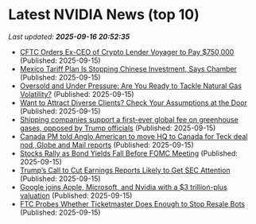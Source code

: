 # Latest NVIDIA News (top 10)
_Last updated: **2025-09-16 20:52:35**_

- [CFTC Orders Ex-CEO of Crypto Lender Voyager to Pay $750,000](https://biztoc.com/x/b3725310c18e3e68) (Published: 2025-09-15)
- [Mexico Tariff Plan Is Stopping Chinese Investment, Says Chamber](https://biztoc.com/x/d7b9a0b361ccd244) (Published: 2025-09-15)
- [Oversold and Under Pressure: Are You Ready to Tackle Natural Gas Volatility?](https://biztoc.com/x/7d9c4d6292c78a32) (Published: 2025-09-15)
- [Want to Attract Diverse Clients? Check Your Assumptions at the Door](https://biztoc.com/x/812285213266b2dd) (Published: 2025-09-15)
- [Shipping companies support a first-ever global fee on greenhouse gases, opposed by Trump officials](https://biztoc.com/x/dc756fd321c4224d) (Published: 2025-09-15)
- [Canada PM told Anglo American to move HQ to Canada for Teck deal nod, Globe and Mail reports](https://biztoc.com/x/acb5217ddd736599) (Published: 2025-09-15)
- [Stocks Rally as Bond Yields Fall Before FOMC Meeting](https://biztoc.com/x/d3703eb6b5009e0f) (Published: 2025-09-15)
- [Trump’s Call to Cut Earnings Reports Likely to Get SEC Attention](https://biztoc.com/x/a004686ec12572eb) (Published: 2025-09-15)
- [Google joins Apple, Microsoft, and Nvidia with a $3 trillion-plus valuation](https://biztoc.com/x/d8c86f8913e1bb13) (Published: 2025-09-15)
- [FTC Probes Whether Ticketmaster Does Enough to Stop Resale Bots](https://biztoc.com/x/399a32fdefc7185b) (Published: 2025-09-15)
